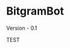 <!-- TITLE: BitgramBot -->
<!-- SUBTITLE: The BitgramBot is a bot design to enter automaticaly trades into the exchange Bittrex, through an integration with Telegram.  -->

# BitgramBot
Version - 0.1


TEST

